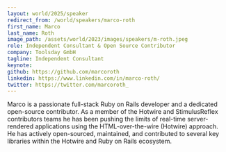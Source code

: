 ```yaml
---
layout: world/2025/speaker
redirect_from: /world/speakers/marco-roth
first_name: Marco
last_name: Roth
image_path: /assets/world/2023/images/speakers/m-roth.jpeg
role: Independent Consultant & Open Source Contributor
company: Toolsday GmbH
tagline: Independent Consultant
keynote:
github: https://github.com/marcoroth
linkedin: https://www.linkedin.com/in/marco-roth/
twitter: https://twitter.com/marcoroth_
---
```


Marco is a passionate full-stack Ruby on Rails developer and a dedicated open-source contributor. As a member of the Hotwire and StimulusReflex contributors teams he has been pushing the limits of real-time server-rendered applications using the HTML-over-the-wire (Hotwire) approach. He has actively open-sourced, maintained, and contributed to several key libraries within the Hotwire and Ruby on Rails ecosystem.
